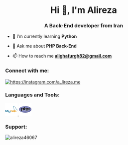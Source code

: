<h1 align="center">Hi 👋, I'm Alireza</h1>
<h3 align="center">A Back-End developer from Iran</h3>

- 🌱 I’m currently learning **Python**

- 💬 Ask me about **PHP Back-End**

- 📫 How to reach me **alighafurgh82@gmail.com**

<h3 align="left">Connect with me:</h3>
<p align="left">
<a href="https://instagram.com/https://instagram.com/a_lireza.me" target="blank"><img align="center" src="https://raw.githubusercontent.com/rahuldkjain/github-profile-readme-generator/master/src/images/icons/Social/instagram.svg" alt="https://instagram.com/a_lireza.me" height="30" width="40" /></a>
</p>

<h3 align="left">Languages and Tools:</h3>
<p align="left"> <a href="https://www.mysql.com/" target="_blank" rel="noreferrer"> <img src="https://raw.githubusercontent.com/devicons/devicon/master/icons/mysql/mysql-original-wordmark.svg" alt="mysql" width="40" height="40"/> </a> <a href="https://www.php.net" target="_blank" rel="noreferrer"> <img src="https://raw.githubusercontent.com/devicons/devicon/master/icons/php/php-original.svg" alt="php" width="40" height="40"/> </a> </p>

<h3 align="left">Support:</h3>
<p><a href="https://ko-fi.com/alireza46067"> <img align="left" src="https://cdn.ko-fi.com/cdn/kofi3.png?v=3" height="50" width="210" alt="alireza46067" /></a></p><br><br>
